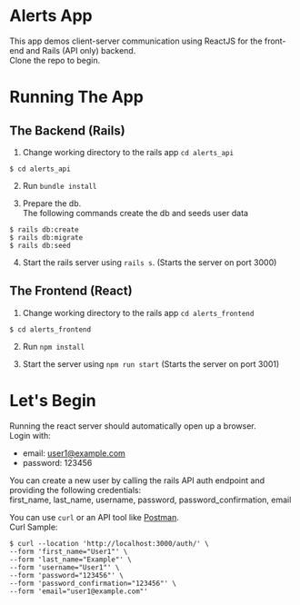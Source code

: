 # Alerts App

This app demos client-server communication using ReactJS for the front-end and Rails (API only) backend.
<br>
Clone the repo to begin.

# Running The App
## The Backend (Rails)
1. Change working directory to the rails app `cd alerts_api`
```
$ cd alerts_api
```  

2. Run `bundle install`

3. Prepare the db. <br> The following commands create the db and seeds user data
```
$ rails db:create
$ rails db:migrate
$ rails db:seed
```

4. Start the rails server using `rails s`. (Starts the server on port 3000)

## The Frontend (React)
1. Change working directory to the rails app `cd alerts_frontend`
```
$ cd alerts_frontend
```  

2. Run `npm install`

3. Start the server using `npm run start` (Starts the server on port 3001)

# Let's Begin
Running the react server should automatically open up a browser. <br>
Login with: <br>
- email: user1@example.com <br>
- password: 123456 

You can create a new user by calling the rails API auth endpoint and providing the following credentials: <br>
first_name, last_name, username, password, password_confirmation, email

You can use `curl` or an API tool like [Postman](https://www.postman.com). <br>
Curl Sample: <br>

```
$ curl --location 'http://localhost:3000/auth/' \
--form 'first_name="User1"' \
--form 'last_name="Example"' \
--form 'username="User1"' \
--form 'password="123456"' \
--form 'password_confirmation="123456"' \
--form 'email="user1@example.com"'
```

